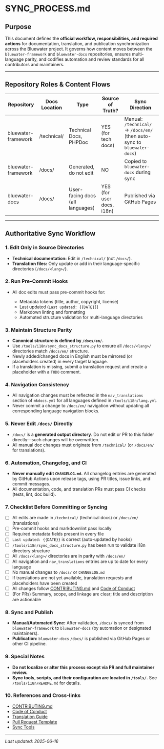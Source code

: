 # SYNC\_PROCESS.md

## Purpose

This document defines the **official workflow, responsibilities, and required actions** for documentation, translation, and publication synchronization across the Bluewater project.
It governs how content moves between the `bluewater-framework` and `bluewater-docs` repositories, ensures multi-language parity, and codifies automation and review standards for all contributors and maintainers.

---

## Repository Roles & Content Flows

| Repository          | Docs Location | Type                             | Source of Truth?          | Sync Direction                                                           |
|---------------------|---------------|----------------------------------|---------------------------|--------------------------------------------------------------------------|
| bluewater-framework | /technical/   | Technical Docs, PHPDoc           | YES (for tech docs)       | Manual: `/technical/` → `/docs/en/` (then auto-sync to `bluewater-docs`) |
| bluewater-framework | /docs/        | Generated, do not edit           | NO                        | Copied to `bluewater-docs` during sync                                   |
| bluewater-docs      | /docs/        | User-facing docs (all languages) | YES (for user docs, i18n) | Published via GitHub Pages                                               |

---

## Authoritative Sync Workflow

### 1. **Edit Only in Source Directories**

* **Technical documentation:** Edit in `/technical/` (not `/docs/`).
* **Translation files:** Only update or add in their language-specific directories (`/docs/<lang>/`).

### 2. **Run Pre-Commit Hooks**

* All doc edits must pass pre-commit hooks for:

    * Metadata tokens (title, author, copyright, license)
    * Last updated (`Last updated: {{DATE}}`)
    * Markdown linting and formatting
    * Automated structure validation for multi-language directories

### 3. **Maintain Structure Parity**

* **Canonical structure is defined by `/docs/en/`.**
* Use `/tools/i18n/sync_docs_structure.py` to ensure all `/docs/<lang>/` directories match `/docs/en/` structure.
* Newly added/changed docs in English must be mirrored (or placeholders created) in every target language.
* If a translation is missing, submit a translation request and create a placeholder with a `TODO` comment.

### 4. **Navigation Consistency**

* All navigation changes must be reflected in the `nav_translations` section of `mkdocs.yml` for all languages defined in `/tools/i18n/lang.yml`.
* Never commit a change to `/docs/en/` navigation without updating all corresponding language navigation blocks.

### 5. **Never Edit `/docs/` Directly**

* `/docs/` is a **generated output directory**. Do not edit or PR to this folder directly—such changes will be overwritten.
* All manual doc changes must originate from `/technical/` (or `/docs/en/` for translations).

### 6. **Automation, Changelog, and CI**

* **Never manually edit `CHANGELOG.md`.**
  All changelog entries are generated by GitHub Actions upon release tags, using PR titles, issue links, and commit messages.
* All documentation, code, and translation PRs must pass CI checks (tests, lint, doc build).

### 7. **Checklist Before Committing or Syncing**

* [ ] All edits are made in `/technical/` (technical docs) or `/docs/en/` (translations)
* [ ] Pre-commit hooks and markdownlint pass locally
* [ ] Required metadata fields present in every file
* [ ] `Last updated: {{DATE}}` is correct (auto-updated by hooks)
* [ ] `/tools/i18n/sync_docs_structure.py` has been run to validate i18n directory structure
* [ ] All `/docs/<lang>/` directories are in parity with `/docs/en/`
* [ ] All navigation and `nav_translations` entries are up to date for every language
* [ ] No manual changes to `/docs/` or `CHANGELOG.md`
* [ ] If translations are not yet available, translation requests and placeholders have been created
* [ ] All changes follow [CONTRIBUTING.md](./CONTRIBUTING.md) and [Code of Conduct](./CODE_OF_CONDUCT.md)
* [ ] (For PRs) Summary, scope, and linkage are clear; title and description are actionable

### 8. **Sync and Publish**

* **Manual/Automated Sync:**
  After validation, `/docs/` is synced from `bluewater-framework` to `bluewater-docs` (by automation or designated maintainers).
* **Publication:**
  `bluewater-docs` `/docs/` is published via GitHub Pages or other CI pipeline.

### 9. **Special Notes**

* **Do not localize or alter this process except via PR and full maintainer review.**
* **Sync tools, scripts, and their configuration are located in `/tools/`.**
  See `/tools/i18n/README.md` for details.

### 10. **References and Cross-links**

* [CONTRIBUTING.md](./CONTRIBUTING.md)
* [Code of Conduct](./CODE_OF_CONDUCT.md)
* [Translation Guide](./docs/en/contribute/i18n.md)
* [Pull Request Template](./.github/PULL_REQUEST_TEMPLATE.md)
* [Sync Tools](tools/i18n/README.md)
---

*Last updated: 2025-06-16*

